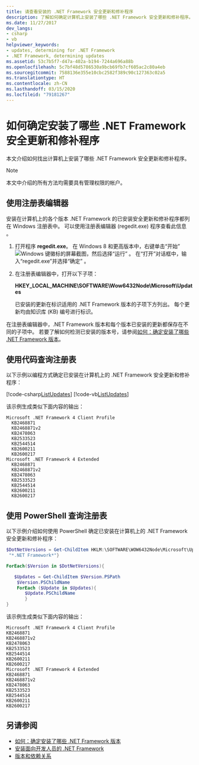 ```yaml
---
title: 请查看安装的 .NET Framework 安全更新和修补程序
description: 了解如何确定计算机上安装了哪些 .NET Framework 安全更新和修补程序。
ms.date: 11/27/2017
dev_langs:
- csharp
- vb
helpviewer_keywords:
- updates, determining for .NET Framework
- .NET Framework, determining updates
ms.assetid: 53c7b5f7-d47a-402a-b194-7244a696a88b
ms.openlocfilehash: 5c7bf48d5786530a9bcb69fb7cf605ac2c80a4eb
ms.sourcegitcommit: 7588136e355e10cbc2582f389c90c127363c02a5
ms.translationtype: HT
ms.contentlocale: zh-CN
ms.lasthandoff: 03/15/2020
ms.locfileid: "79181267"
---
```

# <a name="how-to-determine-which-net-framework-security-updates-and-hotfixes-are-installed"></a>如何确定安装了哪些 .NET Framework 安全更新和修补程序

本文介绍如何找出计算机上安装了哪些 .NET Framework 安全更新和修补程序。

> [!NOTE]
> 本文中介绍的所有方法均需要具有管理权限的帐户。

## <a name="use-registry-editor"></a>使用注册表编辑器

安装在计算机上的各个版本 .NET Framework 的已安装安全更新和修补程序都列在 Windows 注册表中。 可以使用注册表编辑器 (regedit.exe) 程序查看此信息  。

1. 打开程序 **regedit.exe**。 在 Windows 8 和更高版本中，右键单击“开始”  ![Windows 键徽标的屏幕截图](./media/how-to-determine-which-net-framework-updates-are-installed/windows-keyboard-logo.png "Windowskeyboardlogo")，然后选择“运行”  。 在“打开”对话框中，输入“regedit.exe”并选择“确定”    。

2. 在注册表编辑器中，打开以下子项：

     **HKEY_LOCAL_MACHINE\SOFTWARE\Wow6432Node\Microsoft\Updates**

     已安装的更新在标识适用的 .NET Framework 版本的子项下方列出。 每个更新均由知识库 (KB) 编号进行标识。

在注册表编辑器中，.NET Framework 版本和每个版本已安装的更新都保存在不同的子项中。 若要了解如何检测已安装的版本号，请参阅[如何：确定安装了哪些 .NET Framework 版本](how-to-determine-which-versions-are-installed.md)。

## <a name="query-the-registry-using-code"></a>使用代码查询注册表

以下示例以编程方式确定已安装在计算机上的 .NET Framework 安全更新和修补程序：

[!code-csharp[ListUpdates](../../../samples/snippets/csharp/VS_Snippets_CLR/listupdates/cs/program.cs)]
[!code-vb[ListUpdates](../../../samples/snippets/visualbasic/VS_Snippets_CLR/listupdates/vb/program.vb)]

该示例生成类似下面内容的输出：

```console
Microsoft .NET Framework 4 Client Profile
  KB2468871
  KB2468871v2
  KB2478063
  KB2533523
  KB2544514
  KB2600211
  KB2600217
Microsoft .NET Framework 4 Extended
  KB2468871
  KB2468871v2
  KB2478063
  KB2533523
  KB2544514
  KB2600211
  KB2600217
```

## <a name="use-powershell-to-query-the-registry"></a>使用 PowerShell 查询注册表

以下示例介绍如何使用 PowerShell 确定已安装在计算机上的 .NET Framework 安全更新和修补程序：

```powershell
$DotNetVersions = Get-ChildItem HKLM:\SOFTWARE\WOW6432Node\Microsoft\Updates | Where-Object {$_.name -like
 "*.NET Framework*"}

ForEach($Version in $DotNetVersions){

   $Updates = Get-ChildItem $Version.PSPath
    $Version.PSChildName
    ForEach ($Update in $Updates){
       $Update.PSChildName
       }
}
```

该示例生成类似下面内容的输出：

```console
Microsoft .NET Framework 4 Client Profile
KB2468871
KB2468871v2
KB2478063
KB2533523
KB2544514
KB2600211
KB2600217
Microsoft .NET Framework 4 Extended
KB2468871
KB2468871v2
KB2478063
KB2533523
KB2544514
KB2600211
KB2600217
```

## <a name="see-also"></a>另请参阅

- [如何：确定安装了哪些 .NET Framework 版本](how-to-determine-which-versions-are-installed.md)
- [安装面向开发人员的 .NET Framework](../install/guide-for-developers.md)
- [版本和依赖关系](versions-and-dependencies.md)

